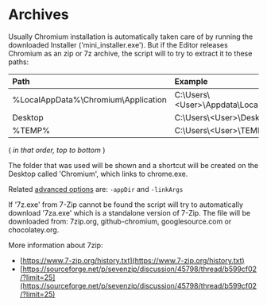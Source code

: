 # Archives

Usually Chromium installation is automatically taken care of by running the downloaded Installer ('mini_installer.exe'). But if the Editor releases Chromium as an zip or 7z archive, the script will to try to extract it to these paths:

| Path                                   | Example                                   |
|:---------------------------------------|:------------------------------------------|
| %LocalAppData%\Chromium\Application    | C:\Users\\<User\>\Appdata\Local\Chromium  |
| Desktop                                | C:\Users\\<User\>\Desktop                 |
| %TEMP%                                 | C:\Users\\\<User\>\TEMP                   |

( _in that order, top to bottom_ )

The folder that was used will be shown and a shortcut will be created on the Desktop called 'Chromium', which links to chrome.exe.

Related [advanced options](/docs/Options.md) are: `-appDir` and `-linkArgs`

If '7z.exe' from 7-Zip cannot be found the script will try to automatically download '7za.exe' which is a standalone version of 7-Zip.
The file will be downloaded from: 7zip.org, github-chromium, googlesource.com or chocolatey.org.

More information about 7zip:

- [https://www.7-zip.org/history.txt](https://www.7-zip.org/history.txt)
- [https://sourceforge.net/p/sevenzip/discussion/45798/thread/b599cf02/?limit=25](https://sourceforge.net/p/sevenzip/discussion/45798/thread/b599cf02/?limit=25)

